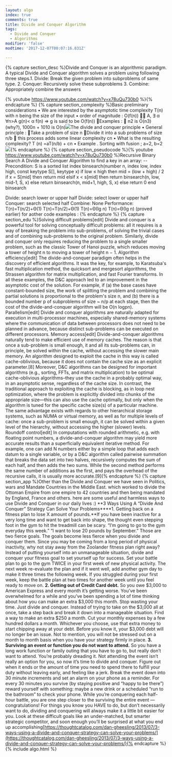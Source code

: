 ```yaml
---
layout: algo
index: true
comments: true
title: Divide and Conquer Algorithm
tags:
  - Divide and Conquer
  - Algorithms
modifier: 'false'
modtime: '2017-12-07T00:07:16.831Z'

---
```

{% capture section_desc %}Divide and Conquer is an algorithmic paradigm. A typical Divide and Conquer algorithm solves a problem using following three steps.1. Divide: Break the given problem into subproblems of same type.
2. Conquer: Recursively solve these subproblems
3. Combine: Appropriately combine the answers


 {% youtube <https://www.youtube.com/watch?v=x78uQu730b0> %}{% endcapture %}
{% capture section_complexity %}Basic preliminary considerations
• We are interested by the asymptotic time
complexity T(n) with n being the size of the
input
• order of magnitude : O(f(n))
∃ A, ∃ α ∀n>A g(n)< α f(n) => g is said to be
O(f(n))
Examples :
 n2 is O(n3) (why?), 1000n + 1010 is O(n)![](https://drive.google.com/open?id=1bFkHR6eiug47u69I5pDr6LUiqhji007q)The divide and conquer principle
• General principle :
Take a problem of size n
Divide it into a sub problems of size n/b
 this process adds some linear complexity cn
• What is the resulting complexity?
T (n) =aT(n/b) + cn
• Example . Sorting with fusion ; a=2, b=2![](https://drive.google.com/open?id=1AjVOJ1S5dGsMk3Qtay4ImkkLzM026bHC){% endcapture %}
{% capture section_pseudocode %}{% youtube <https://www.youtube.com/watch?v=x78uQu730b0> %}Recursive Binary Search
A Divide and Conquer Algorithm to find a key in an array: 
    -- Precondition: S is a sorted list
    index binsearch(number n, index low, index high, 
            const keytype S[], keytype x)
        if low ≤ high then
            mid = (low + high) / 2
            if x = S[mid] then
                return mid
            elsif x < s[mid] then
                return binsearch(n, low, mid-1, S, x)
            else
                return binsearch(n, mid+1, high, S, x)
        else
            return 0
    end binsearch
    
Divide: search lower or upper half 
Divide: select lower or upper half 
Conquer: search selected half 
Combine: None 
Performance: 
T(n)=T(n/2)+Θ(1)
T(n)=T(n/2)+Θ(1)
T(n)=Θ(lg n)
T(n)=Θ(lg n)
(proved earlier) for aother code examples :
[](http://www.radford.edu/~nokie/classes/360/divcon.html){% endcapture %}
{% capture section_edu %}Solving difficult problems[edit]
Divide and conquer is a powerful tool for solving conceptually difficult problems: all it requires is a way of breaking the problem into sub-problems, of solving the trivial cases and of combining sub-problems to the original problem. Similarly, divide and conquer only requires reducing the problem to a single smaller problem, such as the classic Tower of Hanoi puzzle, which reduces moving a tower of height n to moving a tower of height n − 1.
Algorithm efficiency[edit]
The divide-and-conquer paradigm often helps in the discovery of efficient algorithms. It was the key, for example, to Karatsuba's fast multiplication method, the quicksort and mergesort algorithms, the Strassen algorithm for matrix multiplication, and fast Fourier transforms.
In all these examples, the D&C approach led to an improvement in the asymptotic cost of the solution. For example, if (a) the base cases have constant-bounded size, the work of splitting the problem and combining the partial solutions is proportional to the problem's size n, and (b) there is a bounded number p of subproblems of size ~ n/p at each stage, then the cost of the divide-and-conquer algorithm will be O(n logpn).
Parallelism[edit]
Divide and conquer algorithms are naturally adapted for execution in multi-processor machines, especially shared-memory systems where the communication of data between processors does not need to be planned in advance, because distinct sub-problems can be executed on different processors.
Memory access[edit]
Divide-and-conquer algorithms naturally tend to make efficient use of memory caches. The reason is that once a sub-problem is small enough, it and all its sub-problems can, in principle, be solved within the cache, without accessing the slower main memory. An algorithm designed to exploit the cache in this way is called cache-oblivious, because it does not contain the cache size as an explicit parameter.[8] Moreover, D&C algorithms can be designed for important algorithms (e.g., sorting, FFTs, and matrix multiplication) to be optimal cache-oblivious algorithms–they use the cache in a probably optimal way, in an asymptotic sense, regardless of the cache size. In contrast, the traditional approach to exploiting the cache is blocking, as in loop nest optimization, where the problem is explicitly divided into chunks of the appropriate size—this can also use the cache optimally, but only when the algorithm is tuned for the specific cache size(s) of a particular machine.
The same advantage exists with regards to other hierarchical storage systems, such as NUMA or virtual memory, as well as for multiple levels of cache: once a sub-problem is small enough, it can be solved within a given level of the hierarchy, without accessing the higher (slower) levels.
Roundoff control[edit]
In computations with rounded arithmetic, e.g. with floating point numbers, a divide-and-conquer algorithm may yield more accurate results than a superficially equivalent iterative method. For example, one can add N numbers either by a simple loop that adds each datum to a single variable, or by a D&C algorithm called pairwise summation that breaks the data set into two halves, recursively computes the sum of each half, and then adds the two sums. While the second method performs the same number of additions as the first, and pays the overhead of the recursive calls, it is usually more accurate.[9][](https://en.wikipedia.org/wiki/Divide_and_conquer_algorithm){% endcapture %}
{% capture section_app %}Other than the Divide and Conquer we have seen in Politics, wars and Mandate Countries in the Middle East. which worked to divide the Ottoman Empire from one empire to 42 countries and then being mandated by England, France and others. here are some useful and harmless ways to use Divide and Conquer in our daily lives :) **3 Ways Using A “Divide And Conquer” Strategy Can Solve Your Problems****1. Getting back on a fitness plan to lose X amount of pounds.**If you have been inactive for a very long time and want to get back into shape, the thought even stepping foot in the gym to hit the treadmill can be scary.
“I’m going to go to the gym everyday this week.”
“I want to lose 20 pounds by September.”
Those are two fierce goals. The goals become less fierce when you divide and conquer them. Since you may be coming from a long period of physical inactivity, why not stay away from the Zoolander fitness plan right away? Instead of putting yourself into an unmanageable situation, divide and conquer your fitness goal to set yourself up for success.
Set your battle plan to go to the gym TWICE in your first week of new physical activity. The next week re-evaluate the plan and if it went well, add another gym day to make it three times the following week. If you struggled during your first week, keep the battle plan at two times for another week until you feel ready to move on.
**2. Getting out of Credit Card debt.**
So you owe $3,000 to American Express and every month it’s getting worse. You’ve been overwhelmed for a while and you’ve been spending a lot of time thinking about how you can make an extra $3,000 this month. Stop wasting your time.
Just divide and conquer. Instead of trying to take on the $3,000 all at once, take a step back and break it down into a manageable situation. Find a way to make an extra $250 a month. Cut your monthly expenses by a few hundred dollars a month. Whichever you choose, use that extra money to start chipping away at your debt. Before you know it, your $3,000 debt will no longer be an issue. Not to mention, you will not be stressed out on a month to month basis when you have your strategy firmly in place.
**3. Surviving an event or function you do not want to attend.**
So you have a long work function or family outing that you have to go to, but really don’t want to attend. You’re probably dreading it. Not attending the event isn’t really an option for you, so now it’s time to divide and conquer. Figure out when it ends or the amount of time you need to spend there to fulfill your duty without leaving early, and feeling like a jerk. Break the event down into 30 minute increments and set an alarm on your phone as a reminder. For every 30 minutes you survive (by staying positive and “happy to be there”) reward yourself with something: maybe a new drink or a scheduled “run to the bathroom” to check your phone. While you’re conquering each half-hour battle, you are one step closer to the surviving the entire event — congratulations!
For things you know you HAVE to do, but don’t necessarily want to do, dividing and conquering will always make it a little bit easier for you. Look at these difficult goals like an under-matched, but smarter strategic competitor, and soon enough you’ll be surprised at what you end up accomplishing[https://thoughtcatalog.com/dan-gheesling/2013/07/3-ways-using-a-divide-and-conquer-strategy-can-solve-your-problems/](https://thoughtcatalog.com/dan-gheesling/2013/07/3-ways-using-a-divide-and-conquer-strategy-can-solve-your-problems/){% endcapture %}
{% include algo.html %}